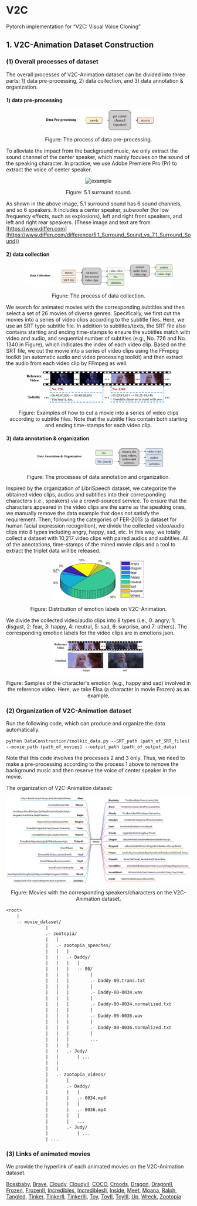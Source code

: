 # V2C

Pytorch implementation for “V2C: Visual Voice Cloning”

## 1. V2C-Animation Dataset Construction

### (1) Overall processes of dataset

The overall processes of V2C-Animation dataset can be divided into three parts: 1) data pre-processing, 2) data collection, and 3) data annotation & organization.

#### 1) data pre-processing

<p align="center">
<img src="./images/data_preprocessing.png" alt="example" width="60%">
</p>
<p align="center">
Figure: The process of data pre-processing.
</p>

To alleviate the impact from the background music, we only extract the sound channel of the center speaker, which mainly focuses on the sound of the speaking character. In practice, we use Adobe Premiere Pro (Pr) to extract the voice of center speaker.

<p align="center">
<img src="https://static.diffen.com/uploadz/6/6e/5.1-surround-sound.png" alt="example" width="50%">
</p>
<p align="center">
Figure: 5.1 surround sound.
</p>

As shown in the above image, 5.1 surround sound has 6 sound channels, and so 6 speakers. It includes a center speaker, subwoofer (for low frequency effects, such as explosions), left and right front speakers, and left and right rear speakers. (These image and text are from [https://www.diffen.com](https://www.diffen.com/difference/5.1_Surround_Sound_vs_7.1_Surround_Sound))

#### 2) data collection

<p align="center">
<img src="./images/data_collection.png" alt="example" width="80%">
</p>
<p align="center">
Figure: The process of data collection.
</p>

We search for animated movies with the corresponding subtitles and then select a set of 26 movies of diverse genres. Specifically, we first cut the movies into a series of video clips according to the subtitle files. Here, we use an SRT type subtitle file. In addition to subtitles/texts, the SRT file also contains starting and ending time-stamps to ensure the subtitles match with video and audio, and sequential number of subtitles (e.g., No. 726 and No. 1340 in Figure), which indicates the index of each video clip. Based on the SRT file, we cut the movie into a series of video clips using the FFmpeg toolkit (an automatic audio and video processing toolkit) and then extract the audio from each video clip by FFmpeg as well.

<p align="center">
<img src="./images/movie_clip_with_subtitle.png" alt="example" width="80%">
</p>
<p align="center">
Figure: Examples of how to cut a movie into a series of video clips according to subtitle files. Note that the subtitle files contain both starting and ending time-stamps for each video clip.
</p>

#### 3) data annotation & organization



<p align="center">
<img src="./images/data_organization.png" alt="example" width="70%">
</p>
<p align="center">
Figure: The processes of data annotation and organization.
</p>

Inspired by the organization of LibriSpeech dataset, we categorize the obtained video clips, audios and subtitles into their corresponding characters (i.e., speakers) via a crowd-sourced service. To ensure that the characters appeared in the video clips are the same as the speaking ones, we manually remove the data example that does not satisfy the requirement. Then, following the categories of FER-2013 (a dataset for human facial expression recognition), we divide the collected video/audio clips into 8 types including angry, happy, sad, etc.  In this way, we totally collect a dataset with 10,217 video clips with paired audios and subtitles.  All of the annotations, time-stamps of the mined movie clips and a tool to extract the triplet data will be released.

<p align="center">
<img src="./images/emotion_distribution.jpg" alt="example" width="50%">
</p>
<p align="center">
Figure: Distribution of emotion labels on V2C-Animation.
</p>

We divide the collected video/audio clips into 8 types (i.e., 0: angry, 1: disgust, 2: fear, 3: happy, 4: neutral, 5: sad, 6: surprise, and 7: others). The corresponding emotion labels for the video clips are in emotions.json.

<p align="center">
<img src="./images/character_emotion.png" alt="example" width="50%">
</p>
<p align="center">
Figure: Samples of the character's emotion (e.g., happy and sad) involved in the reference video. Here, we take Elsa (a character in movie Frozen) as an example.
</p>

### (2) Organization of V2C-Animation dataset

Run the following code, which can produce and organize the data automatically.

```
python DataConstruction/toolkit_data.py --SRT_path (path_of_SRT_files) --movie_path (path_of_movies) --output_path (path_of_output_data)
```
Note that this code involves the processes 2 and 3 only. Thus, we need to make a pre-processing according to the process 1 above to remove the background music and then reserve the voice of center speaker in the movie.

The organization of V2C-Animation dataset:

<p align="center">
<img src="./images/V2C-Speaker-v1.jpg" alt="example" width="100%">
</p>
<p align="center">
Figure: Movies with the corresponding speakers/characters on the V2C-Animation dataset.
</p>

```
<root>
    |
    .- movie_dataset/
               |
               .- zootopia/
               |   |
               |   .- zootopia_speeches/
               |   |   |
	           |   |   .- Daddy/
	           |   |   |   |
	           |   |   |   .- 00/
	           |   |   |        |
	           |   |   |        .- Daddy-00.trans.txt
	           |   |   |        |    
	           |   |   |        .- Daddy-00-0034.wav
	           |   |   |        |
	           |   |   |        .- Daddy-00-0034.normalized.txt
	           |   |   |        |
	           |   |   |        .- Daddy-00-0036.wav
	           |   |   |    	|
	           |   |   |    	.- Daddy-00-0036.normalized.txt
	           |   |   |    	|
	           |   |   |        ...
	           |   |   |
	           |   |   .- Judy/
	           |   |       | ...
	           |   |	               
               |   |
               |   .- zootopia_videos/
               |       |
               |       .- Daddy/
               |       |   |
               |       |   .- 0034.mp4
               |       |   |
               |       |   .- 0036.mp4
               |       |   |
               |       |   ...
               |       .- Judy/
               |           | ...
               | ...
```



### (3) Links of animated movies

We provide the hyperlink of each animated movies on the V2C-Animation dataset.

[Bossbaby](https://www.microsoft.com/en-au/p/the-boss-baby/8d6kgwxblb9q?activetab=pivot%3aoverviewtab), [Brave](https://www.microsoft.com/en-us/p/brave/8D6KGWZL5W0P/006F?activetab=pivot:overviewtab), [Cloudy](https://www.microsoft.com/en-au/p/cloudy-with-a-chance-of-meatballs/8d6kgwzl62j4?activetab=pivot%3aoverviewtab), [CloudyII](https://www.microsoft.com/en-au/p/cloudy-with-a-chance-of-meatballs-cloudy-with-a-chance-of-meatballs-2/8d6kgwztwz7z?activetab=pivot%3aoverviewtab), [COCO](https://www.microsoft.com/en-us/p/onward-coco-bundle/8d6kgwxn1rqf?activetab=pivot%3aoverviewtab), [Croods](https://www.microsoft.com/en-au/p/the-croods-a-new-age/8d6kgwxn81pl?activetab=pivot%3aoverviewtab), [Dragon](https://www.microsoft.com/en-au/p/how-to-train-your-dragon/8d6kgwzl5w15?activetab=pivot%3aoverviewtab), [DragonII](https://www.microsoft.com/en-au/p/how-to-train-your-dragon-2/8d6kgwzm9xxg?activetab=pivot%3aoverviewtab), [Frozen](https://www.microsoft.com/en-au/p/frozen-2013/8d6kgwzkhjg9?activetab=pivot%3aoverviewtab), [FrozenII](https://www.microsoft.com/en-au/p/frozen-ii/8d6kgwxn0hk0?activetab=pivot%3aoverviewtab), [Incredibles](https://www.microsoft.com/en-us/p/the-incredibles/8d6kgwzl5sxd?activetab=pivot%3aoverviewtab), [IncrediblesII](https://www.microsoft.com/en-us/p/incredibles-2/8d6kgwxn250g?activetab=pivot%3aoverviewtab), [Inside](https://www.microsoft.com/en-us/p/inside-out-bonus/8d6kgx06gplg?activetab=pivot%3aoverviewtab), [Meet](https://www.microsoft.com/en-au/p/meet-the-robinsons/8d6kgwzl58bd?activetab=pivot%3aoverviewtab), [Moana](https://www.microsoft.com/en-au/p/moana/8d6kgx0m8tzw?activetab=pivot%3aoverviewtab), [Ralph](https://www.microsoft.com/en-au/p/ralph-breaks-the-internet-bonus/8d6kgwxn43d7?activetab=pivot%3aoverviewtab), [Tangled](https://www.microsoft.com/en-au/p/tangled/8d6kgwzl596v?activetab=pivot%3aoverviewtab), [Tinker](https://www.microsoft.com/en-au/p/tinker-bell/8d6kgwzl62rs?activetab=pivot%3aoverviewtab), [TinkerII](https://www.microsoft.com/en-us/p/clochette-et-le-tresor-perdu-tinker-bell-and-the-lost-treasure/8d6kgwzl5qp2?activetab=pivot%3aoverviewtab), [TinkerIII](https://www.microsoft.com/en-ie/p/tinker-bell-and-the-great-fairy-rescue/8d6kgwzl5lxr?activetab=pivot%3aoverviewtab), [Toy](https://www.microsoft.com/en-us/p/toy-story-bonus/8d6kgwxmzwvg?activetab=pivot%3aoverviewtab), [ToyII](https://www.microsoft.com/en-us/p/toy-story-2-bonus/8d6kgwxmzwvf?activetab=pivot%3aoverviewtab), [ToyIII](https://www.microsoft.com/en-us/p/toy-story-3-bonus/8d6kgwxmzwvk?activetab=pivot%3aoverviewtab), [Up](https://www.microsoft.com/en-us/p/up/8d6kgwzl5wms?activetab=pivot%3aoverviewtab), [Wreck](https://www.microsoft.com/en-au/p/wreck-it-ralph/8d6kgwzl5pp9?activetab=pivot%3aoverviewtab), [Zootopia](https://www.microsoft.com/en-au/p/zootopia/8d6kgx0cs5hb?activetab=pivot%3aoverviewtab)
